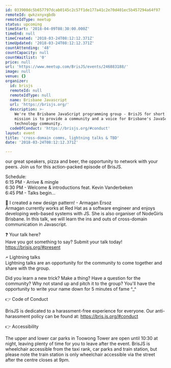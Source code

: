 ```yaml
---
id: 033900dc5b657797dcab0145c2c57f1de177a41c2e70d401ec5b457294a64f97
remoteId: qwkzxnyxgbdb
remoteIdType: meetup
status: upcoming
timeStart: '2018-04-09T08:30:00.000Z'
timeEnd: null
timeCreated: '2018-03-24T08:12:12.371Z'
timeUpdated: '2018-03-24T08:12:12.371Z'
countAttending: '48'
countCapacity: null
countWaitlist: '0'
price: null
url: 'https://www.meetup.com/BrisJS/events/246883188/'
image: null
venue: {}
organizer:
  id: brisjs
  remoteId: null
  remoteIdType: null
  name: Brisbane Javascript
  url: 'https://brisjs.org/'
  description: >-
    We're the Brisbane JavaScript programming group - BrisJS for short. Our
    mission is to provide a community and a voice for Brisbane's JavaScript
    technology community.
  codeOfConduct: 'https://brisjs.org/#conduct'
layout: event
title: 'cross-domain comms, lightning talks & TBD'
date: '2018-03-24T08:12:12.371Z'

---
```

<p>our great speakers, pizza and beer, the opportunity to network with your peers. Join us for this action-packed episode of BrisJS.</p> <p>Schedule:<br/>6:15 PM - Arrive &amp; mingle<br/>6:30 PM - Welcome &amp; introductions feat. Kevin Vanderbeken<br/>6:45 PM - Talks begin…</p> <p>🚸 I created a new design pattern! - Armagan Ersoz<br/>Armagan currently works at Red Hat as a software engineer and enjoys developing web-based systems with JS. She is also organiser of NodeGirls Brisbane. In this talk, we will learn the ins and outs of cross-domain communication in Javascript.</p> <p>❓ Your talk here?<br/>Have you got something to say? Submit your talk today! <a href="https://brisjs.org/#present" class="linkified">https://brisjs.org/#present</a></p> <p>🗲 Lightning talks<br/>Lightning talks are an opportunity for the community to come together and share with the group.</p> <p>Did you learn a new trick? Make a thing? Have a question for the community? Why not stand up and pitch it to the group? You'll have the opportunity to write your name down for 5 minutes of fame ^_^</p> <p>👉 Code of Conduct</p> <p>BrisJS is dedicated to a harassment-free experience for everyone. Our anti-harassment policy can be found at: <a href="https://bris.js.org/#conduct" class="linkified">https://bris.js.org/#conduct</a></p> <p>👉 Accessibility</p> <p>The upper and lower car parks in Toowong Tower are open until 10:30 at night, leaving plenty of time for you to leave after the event. BrisJS is wheelchair accessible from the taxi rank, car parks and train station, but please note the train station is only wheelchair accessible via the street after the centre closes at 9pm.</p>
